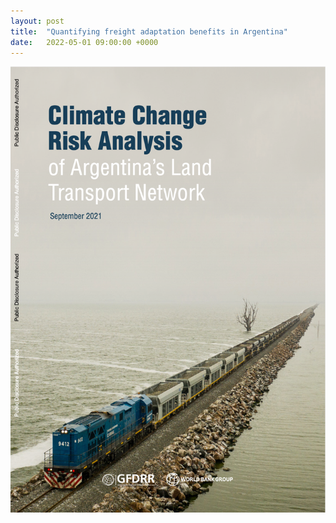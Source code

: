 ```yaml
---
layout: post
title:  "Quantifying freight adaptation benefits in Argentina"
date:   2022-05-01 09:00:00 +0000
---
```


<img src="/assets/img/Argentina_Transport_WBG.png" alt="Argentina Transport Report">

